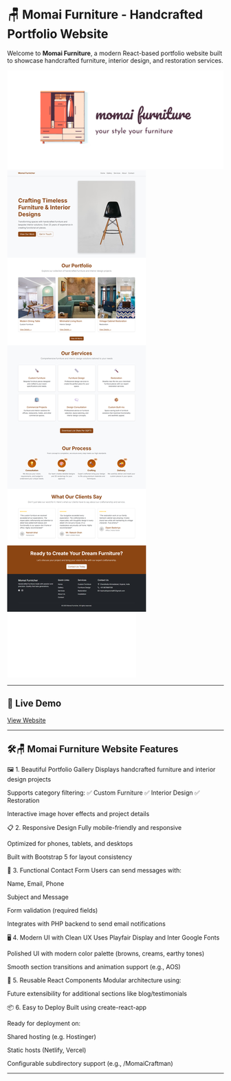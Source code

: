 # 🪑 Momai Furniture - Handcrafted Portfolio Website

Welcome to **Momai Furniture**, a modern React-based portfolio website built to showcase handcrafted furniture, interior design, and restoration services.

![Momai Furniture Banner](./public/icon1.png) <!-- Replace with actual image path or hosted link -->
![Momai Furniture Website](./src/images/ss.jpg) <!-- Replace with actual image path or hosted link -->
![Momai Furniture Visiting Card](./src/images/card.pdf) <!-- Replace with actual image path or hosted link -->

---

## 🚀 Live Demo

[View Website](https://yourdomain.com/MomaiCraftman) <!-- Replace with actual deployed URL -->

---



## 🛠️🪑 Momai Furniture Website Features
🖼️ 1. Beautiful Portfolio Gallery
Displays handcrafted furniture and interior design projects

Supports category filtering:
✅ Custom Furniture
✅ Interior Design
✅ Restoration

Interactive image hover effects and project details

📋 2. Responsive Design
Fully mobile-friendly and responsive

Optimized for phones, tablets, and desktops

Built with Bootstrap 5 for layout consistency

🧰 3. Functional Contact Form
Users can send messages with:

Name, Email, Phone

Subject and Message

Form validation (required fields)

Integrates with PHP backend to send email notifications

🖥️ 4. Modern UI with Clean UX
Uses Playfair Display and Inter Google Fonts

Polished UI with modern color palette (browns, creams, earthy tones)

Smooth section transitions and animation support (e.g., AOS)

🧩 5. Reusable React Components
Modular architecture using:

<PortfolioSection />

<Contact />

Future extensibility for additional sections like blog/testimonials

📦 6. Easy to Deploy
Built using create-react-app

Ready for deployment on:

Shared hosting (e.g. Hostinger)

Static hosts (Netlify, Vercel)

Configurable subdirectory support (e.g., /MomaiCraftman)

---


